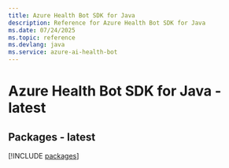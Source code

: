 ```yaml
---
title: Azure Health Bot SDK for Java
description: Reference for Azure Health Bot SDK for Java
ms.date: 07/24/2025
ms.topic: reference
ms.devlang: java
ms.service: azure-ai-health-bot
---
```

# Azure Health Bot SDK for Java - latest
## Packages - latest
[!INCLUDE [packages](health-bot-index.md)]
